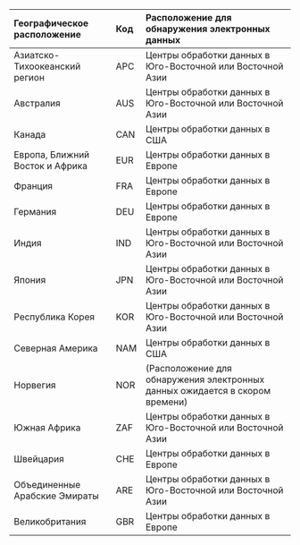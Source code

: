 
|  Географическое расположение               |  Код  |  Расположение для обнаружения электронных данных        |
|:----------------------------|:-------|:---------------------------------|
|Азиатско-Тихоокеанский регион                 |APC     |Центры обработки данных в Юго-Восточной или Восточной Азии|
|Австралия                    |AUS     |Центры обработки данных в Юго-Восточной или Восточной Азии|
|Канада                       |CAN     |Центры обработки данных в США                    |
|Европа, Ближний Восток и Африка|EUR     |Центры обработки данных в Европе                |
|Франция                       |FRA     |Центры обработки данных в Европе                |
|Германия                      |DEU     |Центры обработки данных в Европе                |
|Индия                        |IND     |Центры обработки данных в Юго-Восточной или Восточной Азии|
|Япония                        |JPN     |Центры обработки данных в Юго-Восточной или Восточной Азии|
|Республика Корея                        |KOR     |Центры обработки данных в Юго-Восточной или Восточной Азии|
|Северная Америка                |NAM     |Центры обработки данных в США                    |
|Норвегия                       |NOR     |(Расположение для обнаружения электронных данных ожидается в скором времени)|
|Южная Африка                 |ZAF     |Центры обработки данных в Юго-Восточной или Восточной Азии|
|Швейцария                  |CHE     |Центры обработки данных в Европе                |
|Объединенные Арабские Эмираты         |ARE     |Центры обработки данных в Юго-Восточной или Восточной Азии|
|Великобритания               |GBR     |Центры обработки данных в Европе                |
